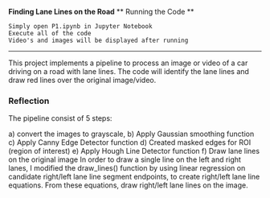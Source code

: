 **Finding Lane Lines on the Road**
** Running the Code **

    Simply open P1.ipynb in Jupyter Notebook
    Execute all of the code
    Video's and images will be displayed after running


---
This project implements a pipeline to process an image or video of a car driving on a road with lane lines. The code will identify the lane lines and draw red lines over the original image/video.

### Reflection

The pipeline consist of 5 steps:

a) convert the images to grayscale,
b) Apply Gaussian smoothing function
c) Apply Canny Edge Detector function
d) Created masked edges for ROI (region of interest)
e) Apply Hough Line Detector function
f) Draw lane lines on the original image
In order to draw a single line on the left and right lanes, I modified the
draw_lines() function by using linear regression on candidate right/left lane line
segment endpoints, to create right/left lane line equations. From these
equations, draw right/left lane lines on the image.


